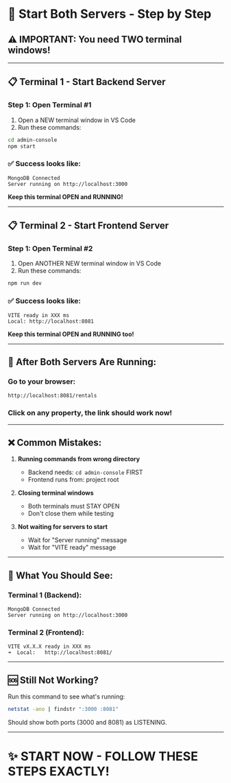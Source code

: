 # 🚀 Start Both Servers - Step by Step

## ⚠️ IMPORTANT: You need TWO terminal windows!

---

## 📋 **Terminal 1 - Start Backend Server**

### Step 1: Open Terminal #1
1. Open a NEW terminal window in VS Code
2. Run these commands:

```bash
cd admin-console
npm start
```

### ✅ Success looks like:
```
MongoDB Connected
Server running on http://localhost:3000
```

**Keep this terminal OPEN and RUNNING!**

---

## 📋 **Terminal 2 - Start Frontend Server**

### Step 1: Open Terminal #2
1. Open ANOTHER NEW terminal window in VS Code
2. Run these commands:

```bash
npm run dev
```

### ✅ Success looks like:
```
VITE ready in XXX ms
Local: http://localhost:8081
```

**Keep this terminal OPEN and RUNNING too!**

---

## 🎯 After Both Servers Are Running:

### Go to your browser:
```
http://localhost:8081/rentals
```

### Click on any property, the link should work now!

---

## ❌ Common Mistakes:

1. **Running commands from wrong directory**
   - Backend needs: `cd admin-console` FIRST
   - Frontend runs from: project root

2. **Closing terminal windows**
   - Both terminals must STAY OPEN
   - Don't close them while testing

3. **Not waiting for servers to start**
   - Wait for "Server running" message
   - Wait for "VITE ready" message

---

## 📸 What You Should See:

### Terminal 1 (Backend):
```
MongoDB Connected
Server running on http://localhost:3000
```

### Terminal 2 (Frontend):
```
VITE vX.X.X ready in XXX ms
➜  Local:   http://localhost:8081/
```

---

## 🆘 Still Not Working?

Run this command to see what's running:
```bash
netstat -ano | findstr ":3000 :8081"
```

Should show both ports (3000 and 8081) as LISTENING.

---

# ✨ START NOW - FOLLOW THESE STEPS EXACTLY!

